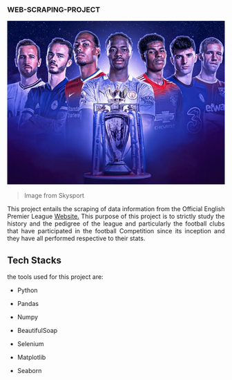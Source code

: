 ### WEB-SCRAPING-PROJECT

<img src = "images (3).jpeg">

>Image from Skysport



<p style = "text-align:justify;">This project entails the scraping of data information from the Official English Premier League <a href = "premierleague.com">Website.</a> This purpose of this project is to strictly study the history and the pedigree of the league and particularly the football clubs that have participated in the football Competition since its inception and they have all performed respective to their stats.</p>

## Tech Stacks
 the tools used for this project are:

- Python

- Pandas

- Numpy

- BeautifulSoap 

- Selenium

- Matplotlib

- Seaborn

